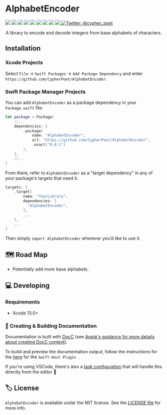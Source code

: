 # AlphabetEncoder

<!-- Header Logo -->

<!--
<div align="center">
   <img width="600px" src="./Sources/MyLibraryName/MyLibraryName.docc/Resources/Images/banner-logo.png" alt="Banner Logo">
</div>

<!-- Badges -->

<p>
    <img src="https://img.shields.io/badge/Swift-5.6-F06C33.svg" />
    <img src="https://img.shields.io/badge/iOS ->= 13.0-865EFC.svg" />
    <img src="https://img.shields.io/badge/iPadOS ->= 13.0-F65EFC.svg" />
    <img src="https://img.shields.io/badge/macOS ->= 10.15-179AC8.svg" />
    <img src="https://img.shields.io/badge/tvOS ->= 13.0-41465B.svg" />
    <img src="https://img.shields.io/badge/watchOS ->= 8.0+-1FD67A.svg" />
    <img src="https://img.shields.io/badge/License-MIT-blue.svg" />
    <img src="https://github.com/CypherPoet/AlphabetEncoder/workflows/Build%20&%20Test/badge.svg" />
    <a href="https://github.com/apple/swift-package-manager">
      <img src="https://img.shields.io/badge/spm-compatible-brightgreen.svg?style=flat" />
    </a>
    <a href="https://twitter.com/cypher_poet">
        <img src="https://img.shields.io/badge/Contact-@cypher_poet-lightgrey.svg?style=flat" alt="Twitter: @cypher_poet" />
    </a>
</p>

<p align="center">A library to encode and decode integers from base alphabets of characters.<p />

## Installation

### Xcode Projects

Select `File` -> `Swift Packages` -> `Add Package Dependency` and enter `https://github.com/CypherPoet/AlphabetEncoder`.

### Swift Package Manager Projects

You can add `AlphabetEncoder` as a package dependency in your `Package.swift` file:

```swift
let package = Package(
    //...
    dependencies: [
        .package(
            name: "AlphabetEncoder",
            url: "https://github.com/CypherPoet/AlphabetEncoder",
            .exact("0.0.1")
        ),
    ],
    //...
)
```

<!-- 🔑 UNCOMMENT THE INSTRUCTIONS BELOW IF THE GITHUB REPO NAME MATCHES THE PACKAGE NAME 👇 -->

From there, refer to `AlphabetEncoder` as a "target dependency" in any of _your_ package's targets that need it.

```swift
targets: [
    .target(
        name: "YourLibrary",
        dependencies: [
          "AlphabetEncoder",
        ],
        ...
    ),
    ...
]
```

Then simply `import AlphabetEncoder` wherever you’d like to use it.

## 🗺 Road Map

- Potentially add more base alphabets.

## 💻 Developing

### Requirements

- Xcode 13.0+

### 📜 Creating & Building Documentation

Documentation is built with [DocC](https://developer.apple.com/documentation/docc) (see [Apple's guidance for more details about creating DocC content](https://developer.apple.com/documentation/docc/api-reference-syntax)).

To build and preview the documentation output, follow the instructions for the [here](https://github.com/apple/swift-docc-plugin#previewing-documentation) for the `Swift-DocC Plugin `.

If you're using VSCode, there's also a [task configuration](./.vscode/tasks.json) that will handle this directly from the editor 💪

## 🏷 License

`AlphabetEncoder` is available under the MIT license. See the [LICENSE file](./LICENSE) for more info.

